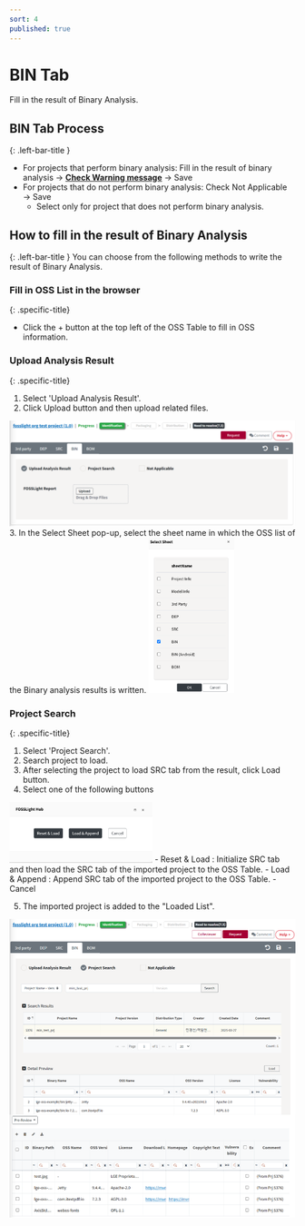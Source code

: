 ```yaml
---
sort: 4
published: true
---
```


# BIN Tab
<div class="note">
Fill in the result of Binary Analysis.
</div>

## BIN Tab Process
{: .left-bar-title }
- For projects that perform binary analysis: Fill in the result of binary analysis → [**Check Warning message**](https://fosslight.org/hub-guide-en/tips/1_common/5_warning_message) → Save
- For projects that do not perform binary analysis: Check Not Applicable → Save
    - Select only for project that does not perform binary analysis.


## How to fill in the result of Binary Analysis
{: .left-bar-title }
You can choose from the following methods to write the result of Binary Analysis.

### Fill in OSS List in the browser
{: .specific-title}  
-  Click the + button at the top left of the OSS Table to fill in OSS information.   

### Upload Analysis Result 
{: .specific-title}
1. Select 'Upload Analysis Result'.  
2. Click Upload button and then upload related files.  
<img src="images/4_bin_upload.png" alt="select" class="styled-image">
3. In the Select Sheet pop-up, select the sheet name in which the OSS list of the Binary analysis results is written. 
<img src="images/4_bin_file_select.png" alt="select" class="styled-image_nofloat" style="width: 30%; height: auto;">

### Project Search 
{: .specific-title} 
1. Select 'Project Search'.  
2. Search project to load.  
3. After selecting the project to load SRC tab from the result, click Load button.  
4. Select one of the following buttons  
<img src="images/2_dep_search_option.png" alt="select" class="styled-image_nofloat" style="width: 50%; height: auto;">
    - Reset & Load : Initialize SRC tab and then load the SRC tab of the imported project to the OSS Table.   
    - Load & Append : Append SRC tab of the imported project to the OSS Table.  
    - Cancel 

5. The imported project is added to the "Loaded List".   
<img src="images/4_bin_search.png" alt="select" class="styled-image">

